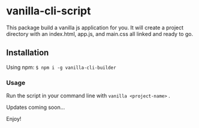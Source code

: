# vanilla-cli-script

This package build a vanilla js application for you. 
It will create a project directory with an index.html, app.js, and main.css all linked and ready to go. 

## Installation

Using npm: 
```$ npm i -g vanilla-cli-builder```

### Usage

Run the script in your command line with `vanilla <project-name>` .

Updates coming soon... 

Enjoy! 